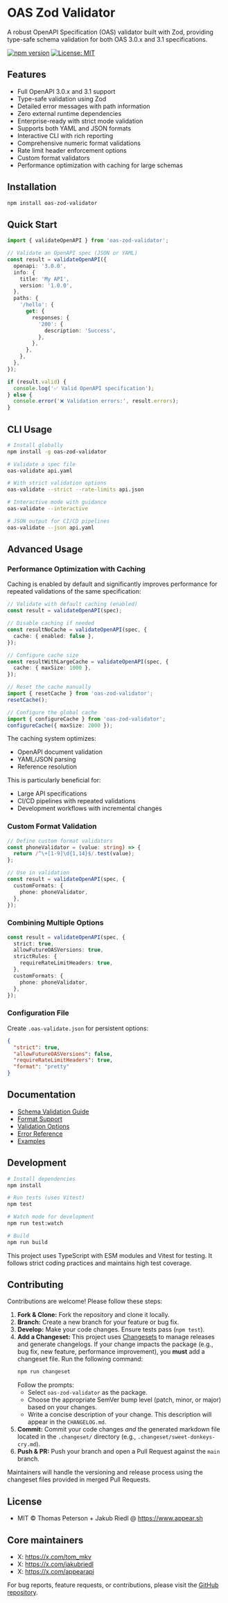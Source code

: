 # OAS Zod Validator

A robust OpenAPI Specification (OAS) validator built with Zod, providing type-safe schema validation for both OAS 3.0.x and 3.1 specifications.

[![npm version](https://badge.fury.io/js/%40appear.sh%2Foas-zod-validator.svg)](https://www.npmjs.com/package/@appear.sh/oas-zod-validator)
[![License: MIT](https://img.shields.io/badge/License-MIT-yellow.svg)](https://opensource.org/licenses/MIT)

## Features

- Full OpenAPI 3.0.x and 3.1 support
- Type-safe validation using Zod
- Detailed error messages with path information
- Zero external runtime dependencies
- Enterprise-ready with strict mode validation
- Supports both YAML and JSON formats
- Interactive CLI with rich reporting
- Comprehensive numeric format validations
- Rate limit header enforcement options
- Custom format validators
- Performance optimization with caching for large schemas

## Installation

```bash
npm install oas-zod-validator
```

## Quick Start

```typescript
import { validateOpenAPI } from 'oas-zod-validator';

// Validate an OpenAPI spec (JSON or YAML)
const result = validateOpenAPI({
  openapi: '3.0.0',
  info: {
    title: 'My API',
    version: '1.0.0',
  },
  paths: {
    '/hello': {
      get: {
        responses: {
          '200': {
            description: 'Success',
          },
        },
      },
    },
  },
});

if (result.valid) {
  console.log('✅ Valid OpenAPI specification');
} else {
  console.error('❌ Validation errors:', result.errors);
}
```

## CLI Usage

```bash
# Install globally
npm install -g oas-zod-validator

# Validate a spec file
oas-validate api.yaml

# With strict validation options
oas-validate --strict --rate-limits api.json

# Interactive mode with guidance
oas-validate --interactive

# JSON output for CI/CD pipelines
oas-validate --json api.yaml
```

## Advanced Usage

### Performance Optimization with Caching

Caching is enabled by default and significantly improves performance for repeated validations of the same specification:

```typescript
// Validate with default caching (enabled)
const result = validateOpenAPI(spec);

// Disable caching if needed
const resultNoCache = validateOpenAPI(spec, {
  cache: { enabled: false },
});

// Configure cache size
const resultWithLargeCache = validateOpenAPI(spec, {
  cache: { maxSize: 1000 },
});

// Reset the cache manually
import { resetCache } from 'oas-zod-validator';
resetCache();

// Configure the global cache
import { configureCache } from 'oas-zod-validator';
configureCache({ maxSize: 2000 });
```

The caching system optimizes:

- OpenAPI document validation
- YAML/JSON parsing
- Reference resolution

This is particularly beneficial for:

- Large API specifications
- CI/CD pipelines with repeated validations
- Development workflows with incremental changes

### Custom Format Validation

```typescript
// Define custom format validators
const phoneValidator = (value: string) => {
  return /^\+[1-9]\d{1,14}$/.test(value);
};

// Use in validation
const result = validateOpenAPI(spec, {
  customFormats: {
    phone: phoneValidator,
  },
});
```

### Combining Multiple Options

```typescript
const result = validateOpenAPI(spec, {
  strict: true,
  allowFutureOASVersions: true,
  strictRules: {
    requireRateLimitHeaders: true,
  },
  customFormats: {
    phone: phoneValidator,
  },
});
```

### Configuration File

Create `.oas-validate.json` for persistent options:

```json
{
  "strict": true,
  "allowFutureOASVersions": false,
  "requireRateLimitHeaders": true,
  "format": "pretty"
}
```

## Documentation

- [Schema Validation Guide](./docs/schemas.md)
- [Format Support](./docs/formats.md)
- [Validation Options](./docs/validation.md)
- [Error Reference](./docs/errors.md)
- [Examples](./docs/examples/)

## Development

```bash
# Install dependencies
npm install

# Run tests (uses Vitest)
npm test

# Watch mode for development
npm run test:watch

# Build
npm run build
```

This project uses TypeScript with ESM modules and Vitest for testing. It follows strict coding practices and maintains high test coverage.

## Contributing

Contributions are welcome! Please follow these steps:

1.  **Fork & Clone:** Fork the repository and clone it locally.
2.  **Branch:** Create a new branch for your feature or bug fix.
3.  **Develop:** Make your code changes. Ensure tests pass (`npm test`).
4.  **Add a Changeset:** This project uses [Changesets](https://github.com/changesets/changesets) to manage releases and generate changelogs. If your change impacts the package (e.g., bug fix, new feature, performance improvement), you **must** add a changeset file. Run the following command:
    ```bash
    npm run changeset
    ```
    Follow the prompts:
    - Select `oas-zod-validator` as the package.
    - Choose the appropriate SemVer bump level (patch, minor, or major) based on your changes.
    - Write a concise description of your change. This description will appear in the `CHANGELOG.md`.
5.  **Commit:** Commit your code changes _and_ the generated markdown file located in the `.changeset/` directory (e.g., `.changeset/sweet-donkeys-cry.md`).
6.  **Push & PR:** Push your branch and open a Pull Request against the `main` branch.

Maintainers will handle the versioning and release process using the changeset files provided in merged Pull Requests.

## License

- MIT © Thomas Peterson + Jakub Riedl @ https://www.appear.sh

## Core maintainers

- X: https://x.com/tom_mkv
- X: https://x.com/jakubriedl
- X: https://x.com/appearapi

For bug reports, feature requests, or contributions, please visit the [GitHub repository](https://github.com/appear-sh/OAS-Zod-Validator).
